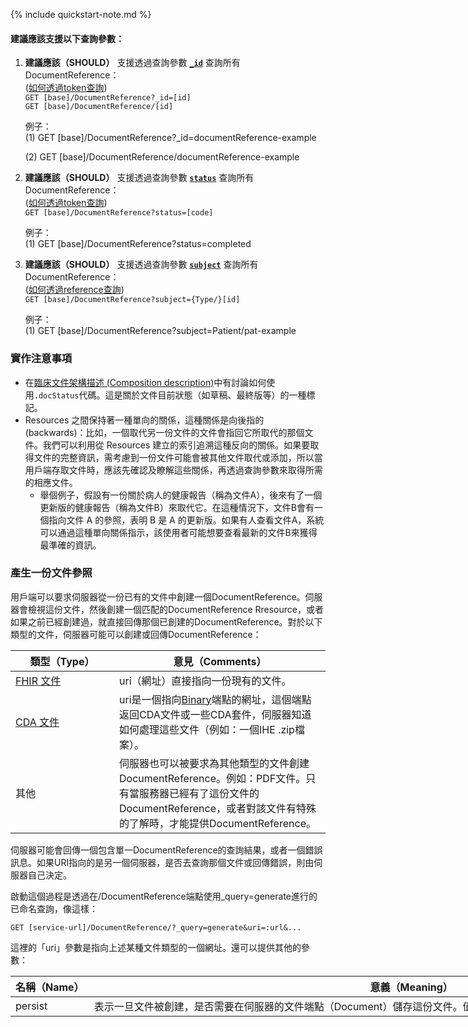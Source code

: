 {% include quickstart-note.md %}

#### 建議應該支援以下查詢參數：

1. **建議應該（SHOULD）** 支援透過查詢參數 **[`_id`](SearchParameter-DocumentReference-id.html)** 查詢所有DocumentReference：                
    ([如何透過token查詢](http://hl7.org/fhir/R4/search.html#token))   
    `GET [base]/DocumentReference?_id=[id]`  
    `GET [base]/DocumentReference/[id]`

    例子：  
      (1) GET [base]/DocumentReference?_id=documentReference-example

      (2) GET [base]/DocumentReference/documentReference-example
	  
2. **建議應該（SHOULD）** 支援透過查詢參數 **[`status`](SearchParameter-DocumentReference-status.html)** 查詢所有DocumentReference：      
    ([如何透過token查詢](http://hl7.org/fhir/R4/search.html#token))  
    `GET [base]/DocumentReference?status=[code]`

    例子：  
      (1) GET [base]/DocumentReference?status=completed

3. **建議應該（SHOULD）** 支援透過查詢參數 **[`subject`](SearchParameter-DocumentReference-subject.html)** 查詢所有DocumentReference：    
    ([如何透過reference查詢](http://hl7.org/fhir/R4/search.html#reference))    
    `GET [base]/DocumentReference?subject={Type/}[id]`

    例子：  
      (1) GET [base]/DocumentReference?subject=Patient/pat-example   

### 實作注意事項

* 在[臨床文件架構描述 (Composition description)](https://hl7.org/fhir/R4/composition.html#status)中有討論如何使用`.docStatus`代碼。這是關於文件目前狀態（如草稿、最終版等）的一種標記。
*  Resources 之間保持著一種單向的關係，這種關係是向後指的 (backwards)：比如，一個取代另一份文件的文件會指回它所取代的那個文件。我們可以利用從 Resources 建立的索引追溯這種反向的關係。如果要取得文件的完整資訊，需考慮到一份文件可能會被其他文件取代或添加，所以當用戶端存取文件時，應該先確認及瞭解這些關係，再透過查詢參數來取得所需的相應文件。
    *  舉個例子，假設有一份關於病人的健康報告（稱為文件A），後來有了一個更新版的健康報告（稱為文件B）來取代它。在這種情況下，文件B會有一個指向文件 A 的參照，表明 B 是 A 的更新版。如果有人查看文件A，系統可以通過這種單向關係指示，該使用者可能想要查看最新的文件B來獲得最準確的資訊。

### 產生一份文件參照

用戶端可以要求伺服器從一份已有的文件中創建一個DocumentReference。伺服器會檢視這份文件，然後創建一個匹配的DocumentReference Rresource，或者如果之前已經創建過，就直接回傳那個已創建的DocumentReference。對於以下類型的文件，伺服器可能可以創建或回傳DocumentReference：

<table class="grid rwd-table">
    <thead>
        <tr>
        <th style="width: 150px;">類型（Type）</th>
        <th>意見（Comments）</th>
        </tr>
        </thead>
        <tbody>
        <tr>
        <td><a href="https://hl7.org/fhir/R4/documents.html">FHIR 文件</a></td>
        <td>uri（網址）直接指向一份現有的文件。</td>
        </tr>
        <tr>
        <td><a href="http://www.hl7.org/implement/standards/product_brief.cfm?product_id=7">CDA 文件</a></td>
        <td>uri是一個指向<a href="https://hl7.org/fhir/R4/binary.html">Binary</a>端點的網址，這個端點返回CDA文件或一些CDA套件，伺服器知道如何處理這些文件（例如：一個IHE .zip檔案）。</td>
        </tr>
        <tr>
        <td>其他</td>
        <td>伺服器也可以被要求為其他類型的文件創建 DocumentReference。例如：PDF文件。只有當服務器已經有了這份文件的DocumentReference，或者對該文件有特殊的了解時，才能提供DocumentReference。</td>
        </tr>
    </tbody>
</table>


伺服器可能會回傳一個包含單一DocumentReference的查詢結果，或者一個錯誤訊息。如果URI指向的是另一個伺服器，是否去查詢那個文件或回傳錯誤，則由伺服器自己決定。

啟動這個過程是透過在/DocumentReference端點使用_query=generate進行的已命名查詢，像這樣：

    GET [service-url]/DocumentReference/?_query=generate&uri=:url&...

這裡的「uri」參數是指向上述某種文件類型的一個網址。還可以提供其他的參數：

<table class="grid rwd-table" style="width: 1280px;">
    <thead>
        <tr>
        <th>名稱（Name）</th>
        <th>意義（Meaning）</th>
        </tr>
        </thead>
        <tbody>
        <tr>
        <td>persist</td>
        <td>表示一旦文件被創建，是否需要在伺服器的文件端點（Document）儲存這份文件。值可以是true（是）或false（否），預設值則取決於伺服器。</td>
        </tr>
    </tbody>
</table>



